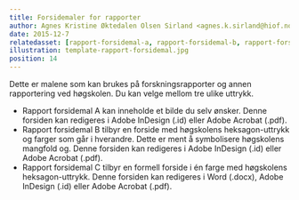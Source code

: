```yaml
---
title: Forsidemaler for rapporter
author: Agnes Kristine Øktedalen Olsen Sirland <agnes.k.sirland@hiof.no>
date: 2015-12-7
relatedasset: [rapport-forsidemal-a, rapport-forsidemal-b, rapport-forsidemal-c, rapport-forsidemal-d]
illustration: template-rapport-forsidemal.jpg
position: 14
---
```



Dette er malene som kan brukes på forskningsrapporter og annen rapportering ved høgskolen. Du kan velge mellom tre ulike uttrykk.
- Rapport forsidemal A kan inneholde et bilde du selv ønsker. Denne forsiden kan redigeres i Adobe InDesign (.id) eller Adobe Acrobat (.pdf).
- Rapport forsidemal B tilbyr en forside med høgskolens heksagon-uttrykk og farger som går i hverandre. Dette er ment å symbolisere høgskolens mangfold og. Denne forsiden kan redigeres i Adobe InDesign (.id) eller Adobe Acrobat (.pdf).
- Rapport forsidemal C tilbyr en formell forside i én farge med høgskolens heksagon-uttrykk. Denne forsiden kan redigeres i Word (.docx), Adobe InDesign (.id) eller Adobe Acrobat (.pdf).
